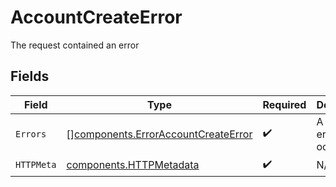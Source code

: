 # AccountCreateError

The request contained an error


## Fields

| Field                                                                                      | Type                                                                                       | Required                                                                                   | Description                                                                                |
| ------------------------------------------------------------------------------------------ | ------------------------------------------------------------------------------------------ | ------------------------------------------------------------------------------------------ | ------------------------------------------------------------------------------------------ |
| `Errors`                                                                                   | [][components.ErrorAccountCreateError](../../models/components/erroraccountcreateerror.md) | :heavy_check_mark:                                                                         | A list of errors that occurred.                                                            |
| `HTTPMeta`                                                                                 | [components.HTTPMetadata](../../models/components/httpmetadata.md)                         | :heavy_check_mark:                                                                         | N/A                                                                                        |